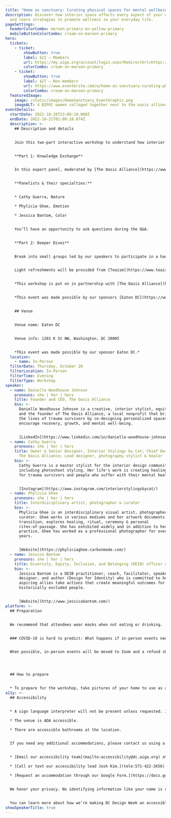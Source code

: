 ```yaml
---
title: "Home as sanctuary: Curating physical spaces for mental wellbeing"
description: Discover how interior space affects every aspect of your wellbeing,
  and learn strategies to promote wellness in your everyday life.
pageSettings:
  headerColorCombo: maroon-primary-on-yellow-primary
  mobileButtonColorCombo: cream-on-maroon-primary
hero:
  tickets:
    - ticket:
        showButton: true
        label: $22 — Members
        url: https://my.aiga.org/account/login.aspx?RedirectUrl=https://ikit.aiga.org/ikit_national_util/ikit-national-util-sso-redirect/?state=https%3A%2F%2Fdc.aiga.org%2Fevent%2Fhome-as-sanctuary-curating-physical-spaces-for-mental-wellbeing%2F%3Fredirect_source%3Deventbrite_register
        colorCombo: cream-on-maroon-primary
    - ticket:
        showButton: true
        label: $27 — Non-members
        url: https://www.eventbrite.com/e/home-as-sanctuary-curating-physical-spaces-for-mental-wellbeing-tickets-425454936167
        colorCombo: cream-on-maroon-primary
  featuredImage:
    image: /static/images/HomeSanctuary_EventGraphic.png
    imageALT: 4 BIPOC women collaged together next to the oasis alliance and eaton logos
eventDetails:
  startDate: 2022-10-20T23:00:18.060Z
  endDate: 2022-10-21T01:00:18.074Z
  description: >-
    ## Description and details


    Join this two-part interactive workshop to understand how interior space affects every aspect of your wellbeing, and learn strategies to promote wellness in your home and everyday life.


    **Part 1: Knowledge Exchange**


    In this expert panel, moderated by [The Oasis Alliance](https://www.theoasisalliance.org/)’s Founder and CEO Danielle Woodhouse Johnson, three interior design and mental wellness experts will weigh in on the connection between space and wellbeing.


    **Panelists & their specialties:**


    * Cathy Guerra, Nature

    * Phylicia Ghee, Emotion

    * Jessica Bantom, Color


    You’ll have an opportunity to ask questions during the Q&A.


    **Part 2: Deeper Dives**


    Break into small groups led by our speakers to participate in a hands-on activity focused on the speciality areas discussed during the panel. 


    Light refreshments will be provided from [Teaism](https://www.teaism.com/) by our sponsor [HAWJ Studio](http://www.phimher.com/).


    *This workshop is put on in partnership with [The Oasis Alliance](https://www.theoasisalliance.org/), a local nonprofit that brightens the lives of trauma survivors by co-designing personalized spaces that encourage recovery, growth, and mental wellbeing. A portion of the proceeds will go to The Oasis Alliance to support their work.*


    *This event was made possible by our sponsors [Eaton DC](https://www.eatonworkshop.com/en-us/washington-dc/) and [HAWJ Studio](http://www.phimher.com/).*


    ## Venue


    Venue name: Eaton DC


    Venue info: 1201 K St NW, Washington, DC 20005


    *This event was made possible by our sponsor Eaton DC.*
  location:
    - name: In-Person
  filterDate: Thursday, October 20
  filterLocation: In-Person
  filterTime: Evening
  filterType: Workshop
speaker:
  - name: Danielle Woodhouse Johnson
    pronouns: she | her | hers
    title: Founder and CEO, The Oasis Alliance
    bio: >-
      Danielle Woodhouse Johnson is a creative, interior stylist, equity fellow,
      and the founder of The Oasis Alliance, a local nonprofit that brightens
      the lives of trauma survivors by co-designing personalized spaces that
      encourage recovery, growth, and mental well-being.


      [LinkedIn](https://www.linkedin.com/in/danielle-woodhouse-johnson-a374266a/)
  - name: Cathy Guerra
    pronouns: she | her | hers
    title: Owner & Senior Designer, Interior Stylings by Cat; Chief Design Officer,
      The Oasis Alliance; Lead designer, photography stylist & healer
    bio: >-
      Cathy Guerra is a master stylist for the interior design community
      including photoshoot styling. Her life's work is creating healing spaces
      for trauma survivors and people who suffer with their mental health.


      [Instagram](https://www.instagram.com/interiorstylingsbycat/)
  - name: Phylicia Ghee
    pronouns: she | her | hers
    title: Interdisciplinary artist, photographer & curator
    bio: >-
      Phylicia Ghee is an interdisciplinary visual artist, photographer and
      curator. Ghee works in various mediums and her artwork documents
      transition, explores healing, ritual, ceremony & personal
      rites-of-passage. She has exhibited widely and in addition to her art
      practice, Ghee has worked as a professional photographer for over 17
      years.


      [Website](https://phyliciaghee.carbonmade.com/)
  - name: Jessica Bantom
    pronouns: she | her | hers
    title: Diversity, Equity, Inclusion, and Belonging (DEIB) officer and consultant
    bio: >-
      Jessica Bantom is a DEIB practitioner, coach, facilitator, speaker,
      designer, and author (Design for Identity) who is committed to helping
      aspiring allies take actions that create meaningful outcomes for
      historically excluded people.


      [Website](http://www.jessicabantom.com/)
platform: >-
  ## Preparation


  We recommend that attendees wear masks when not eating or drinking.


  ### COVID-19 is hard to predict: What happens if in-person events need to be canceled?


  When possible, in-person events will be moved to Zoom and a refund should not be expected. If an event is canceled in its entirety, a refund will be issued. In either scenario you will be notified immediately.




  ## How to prepare


  * To prepare for the workshop, take pictures of your home to use as a visual prompt during the breakout group activity.
a11y: >-
  ## Accessibility


  * A sign language interpreter will not be present unless requested. If requested, we will do our best to employ a sign language interpreter for the event.

  * The venue is ADA accessible.

  * There are accessible bathrooms at the location.


  If you need any additional accommodations, please contact us using a method that works best for you:


  * [Email our accessibility team](mailto:accessibility@dc.aiga.org) at accessibility@dc.aiga.org.

  * [Call or text our accessibility lead Josh Kim.](tele:571-422-2656)

  * [Request an accommodation through our Google Form.](https://docs.google.com/forms/d/e/1FAIpQLSe2l-FrPiSaZxPjIAOUadYn3axaz6SyloV42CWg-HF65TTy1w/viewform)


  We honor your privacy. No identifying information like your name is required to request an accommodation, and all details will be deleted once completed.


  You can learn more about how we’re making DC Design Week an accessible experience by visiting our [accessibility statement](/accessibility/).
showSpeakerTitle: true
---
```

